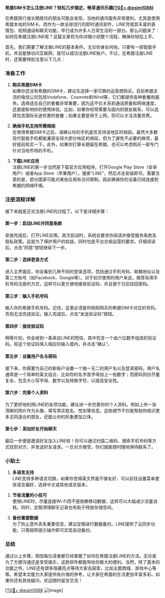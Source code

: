 **希腊SIM卡怎么注册LINE？轻松几步搞定，畅享通讯乐趣[[TG💪+ @esim1088](https://t.me/s/esim1088)]**

在希腊旅行或长期居住的朋友可能会发现，当地的通讯服务非常便利，尤其是使用希腊本地的SIM卡。而作为一款全球流行的即时通讯软件，LINE凭借其丰富的表情包、视频通话和聊天功能，早已成为许多人日常生活的一部分。那么问题来了：如何在希腊注册LINE呢？这篇文章将为你详细介绍整个流程，确保你轻松上手。

首先，我们需要了解注册LINE的基本条件。无论你身处何地，只要有一部智能手机，并且能够访问互联网，就可以成功注册LINE账户。不过，在希腊注册LINE时，还需要特别注意以下几点：

### 准备工作

1. **购买希腊SIM卡**  
   如果你还没有希腊的SIM卡，建议先选择一家可靠的运营商购买。目前希腊主流的电信公司包括Vodafone、Cosmote和Wind等，它们都提供各种套餐和服务。选择适合自己的套餐非常重要，因为这不仅关系到通话质量和网络速度，还直接影响你的使用体验。比如，如果你经常需要与国内的朋友联系，可以选择包含国际长途优惠的套餐；如果主要是用于上网，则可以关注流量资费。

2. **确保手机支持所需频段**  
   在使用希腊SIM卡之前，请确认你的手机是否支持该地区的频段。虽然大多数现代智能手机都能兼容全球大部分地区的频段，但为了避免不必要的麻烦，最好提前核实一下。此外，如果你打算长期留在希腊，也可以考虑购买一部专门针对当地市场的手机。

3. **下载LINE应用**  
   注册LINE的第一步当然是下载官方应用程序。打开Google Play Store（安卓用户）或者App Store（苹果用户），搜索“LINE”，然后点击安装即可。需要注意的是，部分国家可能对某些应用有访问限制，因此确保你的设备已经连接到希腊的网络环境。

### 注册流程详解

接下来就是正式注册LINE的过程了。以下是详细步骤：

#### 第一步：启动LINE并同意条款  
安装完成后，打开LINE应用。首次启动时，系统会要求你阅读并接受服务条款及隐私政策。这是为了保护用户的权益，同时也是平台合规运营的要求。仔细阅读后，点击“同意”按钮继续下一步。

#### 第二步：选择登录方式  
进入主界面后，你会看到几种不同的登录选项，包括通过手机号码、邮箱地址以及第三方账号（如Facebook、Google等）。对于初次使用的用户来说，推荐采用手机号码注册的方式，这样可以更方便地接收验证码，并且便于日后找回密码。

#### 第三步：输入手机号码  
输入你的希腊手机号码。记住，这里必须是你刚刚购买的希腊SIM卡对应的号码，否则无法完成验证。输入完成后，点击“发送验证码”按钮。

#### 第四步：接收验证码  
稍等片刻，你会收到一条来自LINE的短信，其中包含一个由六位数字组成的验证码。将这个验证码填入相应的输入框内，并点击“确认”。

#### 第五步：设置用户名与密码  
接下来，你需要为自己的新账户设置一个独一无二的用户名以及登录密码。用户名通常是一个简单的英文组合，比如你的名字首字母加上一些数字；而密码则应尽量复杂，包含大小写字母、数字以及特殊字符，以提高安全性。

#### 第六步：完善个人资料  
为了更好地利用LINE的各项功能，建议进一步完善你的个人资料。例如上传一张清晰的照片作为头像，填写真实姓名、性别等信息。这些细节不仅能帮助你结识更多志同道合的朋友，还能让你的形象更加立体。

#### 第七步：添加好友开始聊天  
最后一步便是邀请好友加入LINE啦！你可以通过扫描二维码、搜索手机号码等方式找到对方，并发送好友请求。一旦对方接受，你们就能随时随地保持联系了。

### 小贴士

1. **多语言支持**  
   LINE支持多种语言切换，如果你觉得英文界面不够友好，可以前往设置菜单更改语言偏好，选择中文或其他语言版本。

2. **节省流量的小技巧**  
   使用LINE时，尽量连接Wi-Fi而不是依赖移动数据，这样可以大幅减少流量消耗。同时，定期清理聊天记录也有助于释放存储空间。

3. **备份重要数据**  
   为了防止意外丢失重要信息，建议定期进行数据备份。LINE提供了云同步功能，只需按照提示操作即可实现自动备份。

### 总结

通过以上步骤，相信每位读者都已经掌握了如何在希腊注册LINE的方法。无论是为了方便沟通还是享受娱乐，这款软件都能带给你极大的便利。当然，除了基本的功能之外，LINE还有很多隐藏亮点等待大家去探索，比如主题商城、游戏中心等等。希望本文能为大家提供有价值的参考，让大家在希腊的生活更加丰富多彩。如果你还有其他疑问，欢迎随时留言交流！

[[TG💪+ @esim1088](https://t.me/s/esim1088) ![Image](https://i.postimg.cc/4NQfJmqS/Snipaste-2025-05-13-00-14-12.png)]